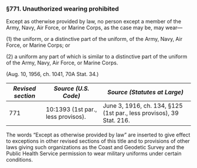 ### §771. Unauthorized wearing prohibited ###

Except as otherwise provided by law, no person except a member of the Army, Navy, Air Force, or Marine Corps, as the case may be, may wear—

(1) the uniform, or a distinctive part of the uniform, of the Army, Navy, Air Force, or Marine Corps; or

(2) a uniform any part of which is similar to a distinctive part of the uniform of the Army, Navy, Air Force, or Marine Corps.

(Aug. 10, 1956, ch. 1041, 70A Stat. 34.)

|*Revised section*|       *Source (U.S. Code)*       |                    *Source (Statutes at Large)*                    |
|-----------------|----------------------------------|--------------------------------------------------------------------|
|       771       |10:1393 (1st par., less provisos).|June 3, 1916, ch. 134, §125 (1st par., less provisos), 39 Stat. 216.|

The words “Except as otherwise provided by law” are inserted to give effect to exceptions in other revised sections of this title and to provisions of other laws giving such organizations as the Coast and Geodetic Survey and the Public Health Service permission to wear military uniforms under certain conditions.